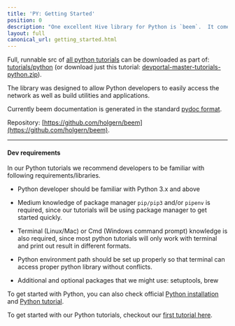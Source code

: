 ```yaml
---
title: 'PY: Getting Started'
position: 0
description: "One excellent Hive library for Python is `beem`.  It comes with a BIP38 encrypted wallet and a practical CLI utility called `beempy`."
layout: full
canonical_url: getting_started.html
---
```

Full, runnable src of [all python tutorials](https://gitlab.syncad.com/hive/devportal/-/tree/master/tutorials/python) can be downloaded as part of: [tutorials/python](https://gitlab.syncad.com/hive/devportal/-/tree/master/tutorials/python) (or download just this tutorial: [devportal-master-tutorials-python.zip](https://gitlab.syncad.com/hive/devportal/-/archive/master/devportal-master.zip?path=tutorials/python)).

The library was designed to allow Python developers to easily access the network as well as build utilities and applications.

Currently beem documentation is generated in the standard [pydoc format](https://beem.readthedocs.io/en/latest/).

Repository: [https://github.com/holgern/beem](https://github.com/holgern/beem).

---

#### Dev requirements

In our Python tutorials we recommend developers to be familiar with following requirements/libraries.

* Python developer should be familiar with Python 3.x and above

* Medium knowledge of package manager `pip/pip3` and/or `pipenv` is required, since our tutorials will be using package manager to get started quickly.

* Terminal (Linux/Mac) or Cmd (Windows command prompt) knowledge is also required, since most python tutorials will only work with terminal and print out result in different formats. 

* Python environment path should be set up properly so that terminal can access proper python library without conflicts.

* Additional and optional packages that we might use: setuptools, brew


To get started with Python, you can also check official [Python installation](https://wiki.python.org/moin/BeginnersGuide/Download) and [Python tutorial](https://docs.python.org/3/tutorial/).

To get started with our Python tutorials, checkout our [first tutorial here](get_posts.html).
